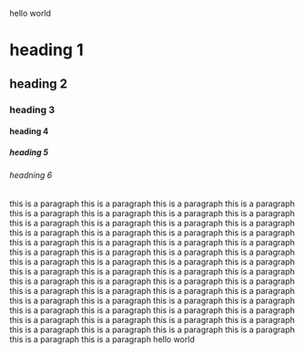 hello world
# heading 1
## heading 2
### heading 3
#### heading 4
##### heading 5
###### headning 6

this is a paragraph this is a paragraph this is a paragraph this is a paragraph this is a paragraph this is a paragraph this is a paragraph this is a paragraph this is a paragraph this is a paragraph this is a paragraph this is a paragraph this is a paragraph this is a paragraph this is a paragraph this is a paragraph this is a paragraph this is a paragraph this is a paragraph this is a paragraph this is a paragraph this is a paragraph this is a paragraph this is a paragraph this is a paragraph this is a paragraph this is a paragraph this is a paragraph this is a paragraph this is a paragraph this is a paragraph this is a paragraph this is a paragraph this is a paragraph this is a paragraph this is a paragraph this is a paragraph this is a paragraph this is a paragraph this is a paragraph this is a paragraph this is a paragraph this is a paragraph this is a paragraph this is a paragraph this is a paragraph this is a paragraph this is a paragraph this is a paragraph this is a paragraph this is a paragraph this is a paragraph this is a paragraph this is a paragraph this is a paragraph this is a paragraph this is a paragraph this is a paragraph 
hello world
